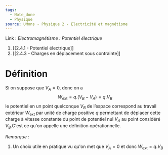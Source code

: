 ```yaml
---
tags:
  - Note_done
  - Physique
source: UMons - Physique 2 - Electricité et magnétisme
---
```


Link :
_Electromagnétisme : Potentiel électrique_
1. [[2.4.1 - Potentiel électrique]]
2. [[2.4.3 - Charges en déplacement sous contrainte]]

# Définition
Si on suppose que $V_A=0$, donc on a $$W_{\text{ext}}=q.(V_B-V_A)=q.V_B$$ le potentiel en un point quelconque $V_B$ de l’espace correspond au travail extérieur $W_{\text{ext}}$ par unité de charge positive $q$ permettant de déplacer cette charge à vitesse constante du point de potentiel nul $V_A$ au point considéré $V_B$.C'est ce qu'on appelle une définition opérationnelle. 

_Remarque_ :
1. Un choix utile en pratique vu qu'on met que $V_A=0$ et donc $W_{\text{ext}}=q.V_B$ 